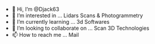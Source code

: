 - 👋 Hi, I’m @Djack63
- 👀 I’m interested in ... Lidars Scans & Photogrammetry 
- 🌱 I’m currently learning ... 3d Softwares
- 💞️ I’m looking to collaborate on ... Scan 3D Technologies
- 📫 How to reach me ... Mail

<!---
Djack63/Djack63 is a ✨ special ✨ repository because its `README.md` (this file) appears on your GitHub profile.
You can click the Preview link to take a look at your changes.
--->
